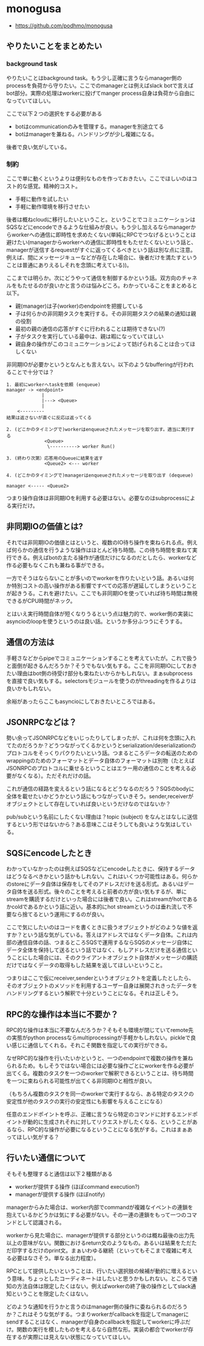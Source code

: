 # monogusa

- https://github.com/podhmo/monogusa

## やりたいことをまとめたい

### background task

やりたいことはbackground task。もう少し正確に言うならmanager側のprocessを負荷から守りたい。ここでのmanagerとは例えばslack botで言えばbot部分。実際の処理はworkerに投げてmanger process自身は負荷から自由になっていてほしい。

ここで以下２つの選択をする必要がある

- botはcommunicationのみを管理する。managerを別途立てる
- botはmanagerを兼ねる。ハンドリングが少し複雑になる。

後者で良い気がしている。

### 制約

ここで単に動くというよりは便利なものを作っておきたい。ここでほしいのはコスト的な感覚。精神的コスト。

- 手軽に動作を試したい
- 手軽に動作環境を移行させたい

後者は概ねcloudに移行したいということ。ということでコミュニケーションはSQSなどにencodeできるような仕組みが良い。もう少し加えるならmanagerからworkerへの通信に即時性を求めたくない(単純にRPCでつなげるということは避けたい(managerからworkerへの通信に即時性をもたせたくないという話と、managerが送信するrequestがすぐに返ってくるべきという話は別な点に注意。例えば、間にメッセージキューなどが存在した場合に、後者だけを満たすということは普通にありえるしそれを念頭に考えている))。

ここまでは明らか。次にどうやって通信を制御するかという話。双方向のチャネルをもたせるのが良いかと言うのは悩みどころ。わかっていることをまとめると以下。

- 親(manager)は子(worker)のendpointを把握している
- 子は何らかの非同期タスクを実行する。その非同期タスクの結果の通知は親の役割
- 最初の親の通信の応答がすぐに行われることは期待できない(?)
- 子がタスクを実行している最中は、親は暇になっていてほしい
- 親自身の操作がこのコミュニケーションによって妨げられることは合ってほしくない

非同期IOが必要かというとなんとも言えない。以下のようなbufferingが行われることで十分では？

```
1. 最初にworkerへtaskを依頼 (enqueue)
manager -> <endpoint>
             |
             |---> <Queue>
             |             
    <---------
結果は返さないが直ぐに反応は返ってくる

2. (どこかのタイミングで)workerはenqueueされたメッセージを取り出す。適当に実行する
              <Queue>
               \----------> worker Run()

3. (終わり次第）応答用のQueueに結果を返す
              <Queue2> <--- worker

4. (どこかのタイミングで)managerはenqueueされたメッセージを取り出す (dequeue)

manager <----- <Queue2>
```

つまり操作自体は非同期IOを利用する必要はない。必要なのはsubprocessによる実行だけ。

## 非同期IOの価値とは?

それでは非同期IOの価値とはというと、複数のIO待ち操作を束ねられる点。例えば何らかの通信を行うような操作はほとんど待ち時間。この待ち時間を束ねて実行できる。例えばbotの主たる操作が通信だけになるのだとしたら、workerなど作る必要もなくこれも兼ねる事ができる。

一方でそうはならないことが多いのでworkerを作りたいという話。あるいは何か特別コストの高い操作がある影響ですべての応答が遅延してしまうということが起きうる。これを避けたい。ここでも非同期IOを使っていれば待ち時間は無視できるがCPU時間がネック。

とはいえ実行時間自体が短くなりうるという点は魅力的で、worker側の実装にasyncioのloopを使うというのは良い話。というか多分ふつうにそうする。

## 通信の方法は

手軽さなどからpipeでコミュニケーションすることを考えていたが。これで扱うと面倒が起きるんだろうか？そうでもない気もする。ここを非同期IOにしておきたい理由はbot側の待受け部分も束ねたいからかもしれない。まぁsubprocessを直接で良い気もする。selectorsモジュールを使うのがthreadingを作るよりは良いかもしれない。

余裕があったらここもasyncioにしておきたいところではある。

## JSONRPCなどは？

勢い余ってJSONRPCなどをいじったりしてしまったが、これは何を念頭に入れてたのだろうか？どうつながってくるかというとserialization/deserializationのプロトコルをそっくりパクりたいという話。つまるところデータの転送のためのwrappingのためのフォーマットとデータ自体のフォーマットは別物（たとえばJSONRPCのプロトコルに乗せるということはエラー用の通信のことを考える必要がなくなる）。ただそれだけの話。

これが通信の経路を変えるという話になるとどうなるのだろう？SQSのbodyに全体を載せたいかどうかという話にもつながっていきそう。sender,receiverがオブジェクトとして存在していれば良いというだけなのではないか？

pub/subという名前にしたくない理由は？topic (subject) をなんとはなしに送信するという形ではないから？ある意味ここはそうしても良いような気はしている。

## SQSにencodeしたとき

わかっていなかったのは例えばSQSなどにencodeしたときに、保持するデータはどうなるべきかという話かもしれない。これはいくつか可能性はある。何らかのstoreにデータ自体は保存をしてそのアドレスだけを送る形式。あるいはデータ自体を送る形式。後々のことを考えると前者の方が良い気もするが、単にstreamを購読するだけといった場合には後者で良い。これはstreamがhotであるかcoldであるかという話に近い。基本的にhot streamというのは垂れ流しで不要なら捨てるという運用にするのが良い。

ここで気にしたいのはコードを書くときに扱うオブジェクトがどのような値を返すか？という話な気がしている。答えはアドレスではなくデータ自体。これは内部の通信自体の話、つまるところSQSで運用するならSQSのメッセージ自体にデータ全体を保持して送るという話ではなく、もしアドレスだけを送る通信ということにした場合には、そのクライアントオブジェクト自体がメッセージの購読だけではなくデータの取得もした結果を返してほしいということ。

つまりはここで仮にreceiver,senderというオブジェクトを定義したとしたら、そのオブジェクトのメソッドを利用するユーザー自身は展開されきったデータをハンドリングするという解釈で十分ということになる。それは正しそう。

## RPC的な操作は本当に不要か？

RPC的な操作は本当に不要なんだろうか？そもそも環境が閉じていてremote先の実態がpython processならmultiprocessingが手軽かもしれない。pickleで良い感じに通信してくれる。それこそ関数を指定しての実行ができる。

なぜRPC的な操作を行いたいかというと、一つのendpointで複数の操作を兼ねられるため。もしそうではない場合には必要な操作ごとにworkerを作る必要が出てくる。複数のタスクを一つのworkerで解釈できるということは、待ち時間を一つに束ねられる可能性が出てくる非同期IOと相性が良い。

（もちろん複数のタスクを同一のworkerで実行するなら、ある特定のタスクの安定性が他のタスクの実行の安定性にも影響を与えることになる）

任意のエンドポイントを呼ぶ、正確に言うなら特定のコマンドに対するエンドポイントが動的に生成されそれに対してリクエストがしたくなる、ということがあるなら、RPC的な操作が必要になるということになる気がする。これはまぁあってほしい気がする？

## 行いたい通信について

そもそも整理すると通信は以下２種類がある

- workerが提供する操作 (ほぼcommand execution?)
- managerが提供する操作 (ほぼnotify)

managerからみた場合は、worker内部でcommandが複雑なイベントの連鎖を抱えているかどうかは気にする必要がない。その一連の連鎖をもって一つのコマンドとして認識される。

workerから見た場合に、managerが提供する部分というのは概ね最後の出力先以上の意味がない。関数におけるreturn文のようなもの。あるいは結果をただただ印字するだけのprint文。まぁいわゆる継続（といってもそこまで複雑に考える必要はなさそう。単なる出力程度）。

RPCとして提供したいということは、行いたい選択肢の候補が動的に増えるという意味。ちょっとしたコーディネートはしたいと思うかもしれない。ところで通知の方法自体は限定したくはない。例えばworkerの終了後の操作としてslack通知ということを限定したくはない。

どのような通知を行うかと言うのはmanager側の操作に委ねられるのだろうか？これはそうな気がする。つまりworkerがcallbackを指定してmanagerにsendすることはなく、managerが自身のcallbackを指定してworkerに呼ぶだけ。関数の実行を模したものを考えるなら自然な形。実装の都合でworkerが存在するが実際には見えない状態になっていてほしい。

